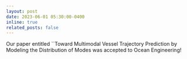 ```yaml
---
layout: post
date: 2023-06-01 05:30:00-0400
inline: true
related_posts: false
---
```


Our paper entitled ``Toward Multimodal Vessel Trajectory Prediction by Modeling the Distribution of Modes was accepted to Ocean Engineering!